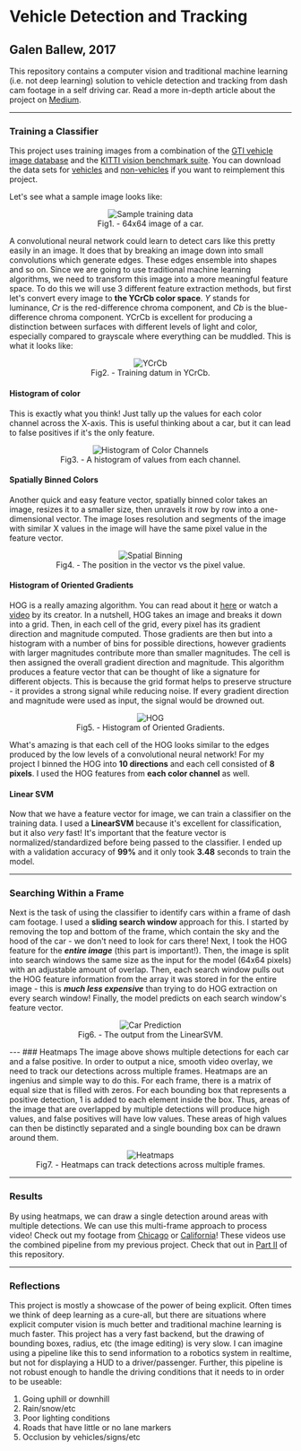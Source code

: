 # Vehicle Detection and Tracking
## Galen Ballew, 2017

This repository contains a computer vision and traditional machine learning (i.e. not deep learning) solution to vehicle detection and tracking from dash cam footage in a self driving car. Read a more in-depth article about the project on [Medium](https://medium.com/@galen.ballew).

---
### Training a Classifier

This project uses training images from a combination of the [GTI vehicle image database](http://www.gti.ssr.upm.es/data/Vehicle_database.html) and the [KITTI vision benchmark suite](http://www.cvlibs.net/datasets/kitti/). You can download the data sets for [vehicles](https://s3.amazonaws.com/udacity-sdc/Vehicle_Tracking/vehicles.zip) and [non-vehicles](https://s3.amazonaws.com/udacity-sdc/Vehicle_Tracking/non-vehicles.zip) if you want to reimplement this project.  

Let's see what a sample image looks like:

<center>
<figure>
<img src="saved_figures/car.png" alt="Sample training data"/>
<figcaption>Fig1. - 64x64 image of a car.</figcaption>
</figure>
</center>

A convolutional neural network could learn to detect cars like this pretty easily in an image. It does that by breaking an image down into small convolutions which generate edges. These edges ensemble into shapes and so on. Since we are going to use traditional machine learning algorithms, we need to transform this image into a more meaningful feature space. To do this we will use 3 different feature extraction methods, but first let's convert every image to **the YCrCb color space**. *Y* stands for luminance, *Cr* is the red-difference chroma component, and *Cb* is the blue-difference chroma component. YCrCb is excellent for producing a distinction between surfaces with different levels of light and color, especially compared to grayscale where everything can be muddled. This is what it looks like:

<center>
<figure>
<img src="saved_figures/car_notcar.png" alt="YCrCb"/>
<figcaption>Fig2. - Training datum in YCrCb.</figcaption>
</figure>
</center>

#### Histogram of color
This is exactly what you think! Just tally up the values for each color channel across the X-axis. This is useful thinking about a car, but it can lead to false positives if it's the only feature.

<center>
<figure>
<img src="saved_figures/color_hist.png" alt="Histogram of Color Channels"/>
<figcaption>Fig3. - A histogram of values from each channel.</figcaption>
</figure>
</center>

#### Spatially Binned Colors
Another quick and easy feature vector, spatially binned color takes an image, resizes it to a smaller size, then unravels it row by row into a one-dimensional vector. The image loses resolution and segments of the image with similar X values in the image will have the same pixel value in the feature vector.

<center>
<figure>
<img src="saved_figures/spatial.png" alt="Spatial Binning"/>
<figcaption>Fig4. - The position in the vector vs the pixel value.</figcaption>
</figure>
</center>

#### Histogram of Oriented Gradients
HOG is a really amazing algorithm. You can read about it [here](http://lear.inrialpes.fr/people/triggs/pubs/Dalal-cvpr05.pdf) or watch a [video](https://www.youtube.com/watch?v=7S5qXET179I) by its creator. In a nutshell, HOG takes an image and breaks it down into a grid. Then, in each cell of the grid, every pixel has its gradient direction and magnitude computed. Those gradients are then but into a histogram with a number of bins for possible directions, however gradients with larger magnitudes contribute more than smaller magnitudes. The cell is then assigned the overall gradient direction and magnitude. This algorithm produces a feature vector that can be thought of like a signature for different objects. This is because the grid format helps to preserve structure - it provides a strong signal while reducing noise. If every gradient direction and magnitude were used as input, the signal would be drowned out.

<center>
<figure>
<img src="saved_figures/hog_comparison.png" alt="HOG"/>
<figcaption>Fig5. - Histogram of Oriented Gradients.</figcaption>
</figure>
</center>

What's amazing is that each cell of the HOG looks similar to the edges produced by the low levels of a convolutional neural network! For my project I binned the HOG into **10 directions** and each cell consisted of **8 pixels**. I used the HOG features from **each color channel** as well.

#### Linear SVM
Now that we have a feature vector for image, we can train a classifier on the training data. I used a **LinearSVM** because it's excellent for classification, but it also *very* fast! It's important that the feature vector is normalized/standardized before being passed to the classifier. I ended up with a validation accuracy of **99%** and it only took **3.48** seconds to train the model.

---
### Searching Within a Frame
Next is the task of using the classifier to identify cars within a frame of dash cam footage. I used a **sliding search window** approach for this. I started by removing the top and bottom of the frame, which contain the sky and the hood of the car - we don't need to look for cars there! Next, I took the HOG feature for the ***entire image*** (this part is important!). Then, the image is split into search windows the same size as the input for the model (64x64 pixels) with an adjustable amount of overlap. Then, each search window pulls out the HOG feature information from the array it was stored in for the entire image - this is ***much less expensive*** than trying to do HOG extraction on every search window! Finally, the model predicts on each search window's feature vector.

<center>
<figure>
<img src="saved_figures/hog_subsampling.png" alt="Car Prediction"/>
<figcaption>Fig6. - The output from the LinearSVM.</figcaption>
</figure>
</center>
---
### Heatmaps
The image above shows multiple detections for each car and a false positive. In order to output a nice, smooth video overlay, we need to track our detections across multiple frames. Heatmaps are an ingenius and simple way to do this. For each frame, there is a matrix of equal size that is filled with zeros. For each bounding box that represents a positive detection, 1 is added to each element inside the box. Thus, areas of the image that are overlapped by multiple detections will produce high values, and false positives will have low values. These areas of high values can then be distinctly separated and a single bounding box can be drawn around them.

<center>
<figure>
<img src="saved_figures/heatmap_comparison.png" alt="Heatmaps"/>
<figcaption>Fig7. - Heatmaps can track detections across multiple frames.</figcaption>
</figure>
</center>

---
### Results
By using heatmaps, we can draw a single detection around areas with multiple detections. We can use this multi-frame approach to process video! Check out my footage from [Chicago](https://www.youtube.com/watch?v=dHlw7db-Ceo) or [California](https://youtu.be/bXg2DQe3Oxo)! These videos use the combined pipeline from my previous project. Check that out in [Part II](https://github.com/galenballew/SDC-Lane-and-Vehicle-Detection-Tracking/tree/master/Part%20II%20-%20Adv%20Lane%20Detection%20and%20Road%20Features) of this repository.

---
### Reflections
This project is mostly a showcase of the power of being explicit. Often times we think of deep learning as a cure-all, but there are situations where explicit computer vision is much better and traditional machine learning is much faster. This project has a very fast backend, but the drawing of bounding boxes, radius, etc (the image editing) is very slow. I can imagine using a pipeline like this to send information to a robotics system in realtime, but not for displaying a HUD to a driver/passenger. Further, this pipeline is not robust enough to handle the driving conditions that it needs to in order to be useable:
  1. Going uphill or downhill
  2. Rain/snow/etc
  3. Poor lighting conditions
  4. Roads that have little or no lane markers
  5. Occlusion by vehicles/signs/etc
